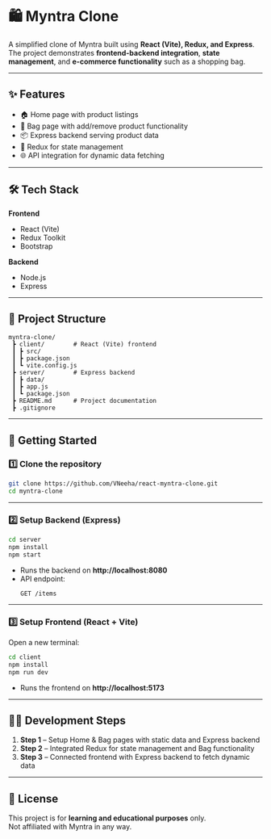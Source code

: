 # 🛍️ Myntra Clone

A simplified clone of Myntra built using **React (Vite), Redux, and Express**.  
The project demonstrates **frontend-backend integration**, **state management**, and **e-commerce functionality** such as a shopping bag.

---

## ✨ Features

- 🏠 Home page with product listings
- 👜 Bag page with add/remove product functionality
- 📦 Express backend serving product data
- 🔄 Redux for state management
- 🌐 API integration for dynamic data fetching

---

## 🛠️ Tech Stack

**Frontend**

- React (Vite)
- Redux Toolkit
- Bootstrap

**Backend**

- Node.js
- Express

---

## 📂 Project Structure

```
myntra-clone/
 ┣ client/        # React (Vite) frontend
 ┃ ┣ src/
 ┃ ┣ package.json
 ┃ ┗ vite.config.js
 ┣ server/        # Express backend
 ┃ ┣ data/
 ┃ ┣ app.js
 ┃ ┗ package.json
 ┣ README.md      # Project documentation
 ┣ .gitignore
```

---

## 🚀 Getting Started

### 1️⃣ Clone the repository

```bash
git clone https://github.com/VNeeha/react-myntra-clone.git
cd myntra-clone
```

---

### 2️⃣ Setup Backend (Express)

```bash
cd server
npm install
npm start
```

- Runs the backend on **http://localhost:8080**
- API endpoint:
  ```
  GET /items
  ```

---

### 3️⃣ Setup Frontend (React + Vite)

Open a new terminal:

```bash
cd client
npm install
npm run dev
```

- Runs the frontend on **http://localhost:5173**

---

## 🧑‍💻 Development Steps

1. **Step 1** – Setup Home & Bag pages with static data and Express backend
2. **Step 2** – Integrated Redux for state management and Bag functionality
3. **Step 3** – Connected frontend with Express backend to fetch dynamic data

---

## 📜 License

This project is for **learning and educational purposes** only.  
Not affiliated with Myntra in any way.
